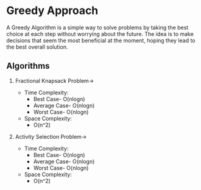 # Greedy Approach

A Greedy Algorithm is a simple way to solve problems by taking the best choice at each step without worrying about the future. 
The idea is to make decisions that seem the most beneficial at the moment, hoping they lead to the best overall solution.

## Algorithms
1. Fractional Knapsack Problem->
    - Time Complexity:
        - Best Case- O(nlogn)
        - Average Case- O(nlogn)
        - Worst Case- O(nlogn)
    - Space Complexity:
    	- O(n^2)
    
2. Activity Selection Problem->
    - Time Complexity:
        - Best Case- O(nlogn)
        - Average Case- O(nlogn)
        - Worst Case- O(nlogn)
    - Space Complexity:
    	- O(n^2)
